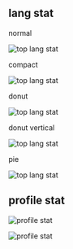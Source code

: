 
## lang stat
normal

![top lang stat](https://github-readme-stats.vercel.app/api/top-langs/?username=gnab&theme=tokyonight&show_icons=true)

compact

![top lang stat](https://github-readme-stats.vercel.app/api/top-langs/?username=gnab&layout=compact&theme=tokyonight&show_icons=true)

donut

![top lang stat](https://github-readme-stats.vercel.app/api/top-langs/?username=gnab&layout=donut&theme=tokyonight)

donut vertical

![top lang stat](https://github-readme-stats.vercel.app/api/top-langs/?username=gnab&layout=donut-vertical&theme=tokyonight)


pie

![top lang stat](https://github-readme-stats.vercel.app/api/top-langs/?username=gnab&layout=pie&theme=tokyonight)

## profile stat

![profile stat](https://github-readme-stats.vercel.app/api?username=cure53&show_icons=true&theme=tokyonight)

![profile stat](https://github-readme-stats.vercel.app/api?username=cure53&hide=issues,contribs&show_icons=true&theme=tokyonight)
